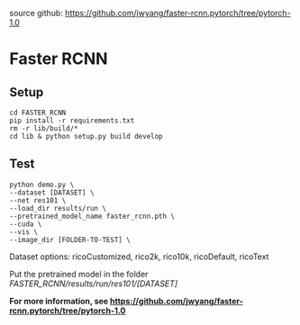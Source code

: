 source github: https://github.com/jwyang/faster-rcnn.pytorch/tree/pytorch-1.0

# Faster RCNN

## Setup

```
cd FASTER_RCNN
pip install -r requirements.txt
rm -r lib/build/*
cd lib & python setup.py build develop
```

## Test

```
python demo.py \
--dataset [DATASET] \
--net res101 \
--load_dir results/run \
--pretrained_model_name faster_rcnn.pth \
--cuda \
--vis \
--image_dir [FOLDER-TO-TEST] \
```

Dataset options: ricoCustomized, rico2k, rico10k, ricoDefault, ricoText

Put the pretrained model in the folder *FASTER_RCNN/results/run/res101/[DATASET]*


**For more information, see https://github.com/jwyang/faster-rcnn.pytorch/tree/pytorch-1.0**



